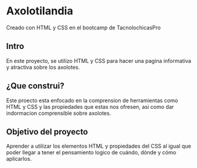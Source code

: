# Axolotilandia
Creado con HTML y CSS en el bootcamp de TacnolochicasPro

## Intro
En este proyecto, se utilizo HTML y CSS para hacer una pagina informativa y atractiva sobre los axolotes.

## ¿Que construi?
Este proecto esta enfocado en la comprension de herramientas como HTML y CSS y las propiedades que estas nos ofresen, asi como dar indormacion comprensible sobre axolotes.

## Objetivo del proyecto 
Aprender a utilizar los elementos HTML y propiedades del CSS al igual que poder llegar a tener el pensamiento logico de cuándo, dónde y cómo aplicarlos.
